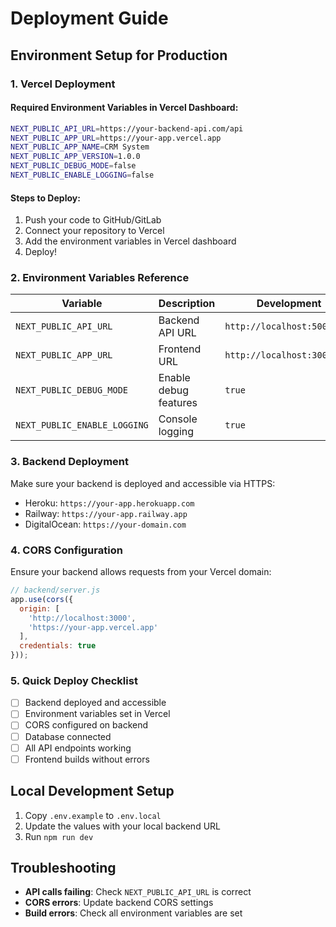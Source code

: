 # Deployment Guide

## Environment Setup for Production

### 1. Vercel Deployment

#### Required Environment Variables in Vercel Dashboard:
```bash
NEXT_PUBLIC_API_URL=https://your-backend-api.com/api
NEXT_PUBLIC_APP_URL=https://your-app.vercel.app
NEXT_PUBLIC_APP_NAME=CRM System
NEXT_PUBLIC_APP_VERSION=1.0.0
NEXT_PUBLIC_DEBUG_MODE=false
NEXT_PUBLIC_ENABLE_LOGGING=false
```

#### Steps to Deploy:
1. Push your code to GitHub/GitLab
2. Connect your repository to Vercel
3. Add the environment variables in Vercel dashboard
4. Deploy!

### 2. Environment Variables Reference

| Variable | Description | Development | Production |
|----------|-------------|-------------|------------|
| `NEXT_PUBLIC_API_URL` | Backend API URL | `http://localhost:5000/api` | `https://your-api.com/api` |
| `NEXT_PUBLIC_APP_URL` | Frontend URL | `http://localhost:3000` | `https://your-app.vercel.app` |
| `NEXT_PUBLIC_DEBUG_MODE` | Enable debug features | `true` | `false` |
| `NEXT_PUBLIC_ENABLE_LOGGING` | Console logging | `true` | `false` |

### 3. Backend Deployment
Make sure your backend is deployed and accessible via HTTPS:
- Heroku: `https://your-app.herokuapp.com`
- Railway: `https://your-app.railway.app`
- DigitalOcean: `https://your-domain.com`

### 4. CORS Configuration
Ensure your backend allows requests from your Vercel domain:
```javascript
// backend/server.js
app.use(cors({
  origin: [
    'http://localhost:3000',
    'https://your-app.vercel.app'
  ],
  credentials: true
}));
```

### 5. Quick Deploy Checklist
- [ ] Backend deployed and accessible
- [ ] Environment variables set in Vercel
- [ ] CORS configured on backend
- [ ] Database connected
- [ ] All API endpoints working
- [ ] Frontend builds without errors

## Local Development Setup
1. Copy `.env.example` to `.env.local`
2. Update the values with your local backend URL
3. Run `npm run dev`

## Troubleshooting
- **API calls failing**: Check `NEXT_PUBLIC_API_URL` is correct
- **CORS errors**: Update backend CORS settings
- **Build errors**: Check all environment variables are set
